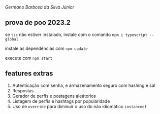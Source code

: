 
*Germano Barbosa da Silva Júnior*

prova de poo 2023.2
---

se `tsc` não estiver instalado, instale com o comando `npm i typescript --global`

instale as dependências com `npm update`

execute com `npm start`

features extras
---
1. Autenticação com senha, e armazenamento seguro com hashing e sal
2. Respostas
3. Gerador de perfis e postagens aleátorios
4. Listagem de perfis e hashtags por popularidade
5. Uso de `override` para diminuir o uso do não idiomático `instanceof`
